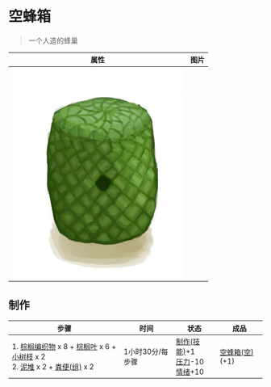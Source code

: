 # 空蜂箱  
> 一个人造的蜂巢  
  
  属性  |   图片   
 ----  |  ----:   
   |  ![](Sprite/SkepEmpty.png)   
  
## 制作  
步骤  |  时间  |  状态  |  成品  
----  |  ----  |  ----  |  ----  
1. [棕榈编织物](WeavePalm.md) x 8 + [棕榈叶](PalmFronds.md) x 6 + [小树枝](Sticks.md) x 2<br>2. [泥堆](MudPile.md) x 2 + [粪便(组)](GpTag_Poop.md) x 2  |  1小时30分/每步骤  |  [制作(技能)](Skill_Crafting.md)+1<br>[压力](Stress.md)-10<br>[情绪](Morale.md)+10  |  [空蜂箱(空)](BeeSkepEmpty.md)(+1)  
